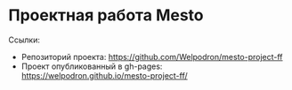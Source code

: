 # Проектная работа Mesto

Ссылки:
- Репозиторий проекта: https://github.com/Welpodron/mesto-project-ff
- Проект опубликованный в gh-pages: https://welpodron.github.io/mesto-project-ff/
